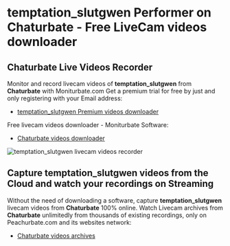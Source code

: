 # temptation_slutgwen Performer on Chaturbate - Free LiveCam videos downloader

## Chaturbate Live Videos Recorder

Monitor and record livecam videos of **temptation_slutgwen** from **Chaturbate** with Moniturbate.com
Get a premium trial for free by just and only registering with your Email address:
* [temptation_slutgwen Premium videos downloader](https://moniturbate.com/request-demo-licence-key.html)

Free livecam videos downloader - Moniturbate Software:
* [Chaturbate videos downloader](https://moniturbate.com/moniturbate-download-software.html)

![temptation_slutgwen livecam videos recorder](https://peachurnet.com/templates/moniturbate-software.png)


## Capture temptation_slutgwen videos from the Cloud and watch your recordings on Streaming

Without the need of downloading a software, capture **temptation_slutgwen** livecam videos from **Chaturbate** 100% online.
Watch Livecam archives from **Chaturbate** unlimitedly from thousands of existing recordings, only on Peachurbate.com and its websites network:
* [Chaturbate videos archives](https://peachurnet.com/)